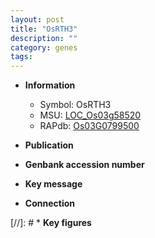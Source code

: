 ```yaml
---
layout: post
title: "OsRTH3"
description: ""
category: genes
tags: 
---
```


* **Information**  
    + Symbol: OsRTH3  
    + MSU: [LOC_Os03g58520](http://rice.uga.edu/cgi-bin/ORF_infopage.cgi?orf=LOC_Os03g58520)  
    + RAPdb: [Os03G0799500](http://rapdb.dna.affrc.go.jp/viewer/gbrowse_details/irgsp1?name=Os03G0799500)  

* **Publication**  

* **Genbank accession number**  

* **Key message**  

* **Connection**  

[//]: # * **Key figures**  



